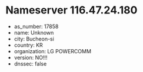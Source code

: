 # Nameserver 116.47.24.180

* as_number: 17858
* name: Unknown
* city: Bucheon-si
* country: KR
* organization: LG POWERCOMM
* version: NO!!!
* dnssec: false
